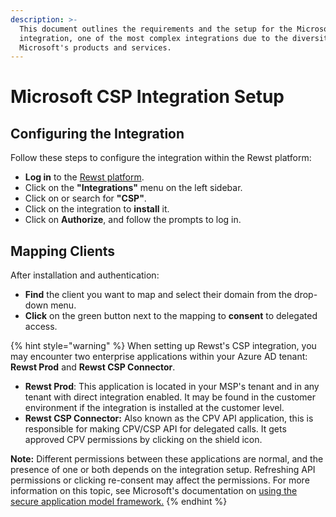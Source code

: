```yaml
---
description: >-
  This document outlines the requirements and the setup for the Microsoft CSP
  integration, one of the most complex integrations due to the diversity of
  Microsoft's products and services.
---
```


# Microsoft CSP Integration Setup

## **Configuring the Integration**

Follow these steps to configure the integration within the Rewst platform:

* **Log in** to the [Rewst platform](https://app.rewst.io).
* Click on the **"Integrations"** menu on the left sidebar.
* Click on or search for **"CSP"**.
* Click on the integration to **install** it.
* Click on **Authorize**, and follow the prompts to log in.

## **Mapping Clients**

After installation and authentication:

* **Find** the client you want to map and select their domain from the drop-down menu.
* **Click** on the green button next to the mapping to **consent** to delegated access.

{% hint style="warning" %}
When setting up Rewst's CSP integration, you may encounter two enterprise applications within your Azure AD tenant: **Rewst Prod** and **Rewst CSP Connector**.

* **Rewst Prod**: This application is located in your MSP's tenant and in any tenant with direct integration enabled. It may be found in the customer environment if the integration is installed at the customer level.
* **Rewst CSP Connector:** Also known as the CPV API application, this is responsible for making CPV/CSP API for delegated calls. It gets approved CPV permissions by clicking on the shield icon.

**Note:** Different permissions between these applications are normal, and the presence of one or both depends on the integration setup. Refreshing API permissions or clicking re-consent may affect the permissions. For more information on this topic, see Microsoft's documentation on [using the secure application model framework.](https://learn.microsoft.com/en-us/partner-center/developer/secure-app-model-framework)
{% endhint %}
